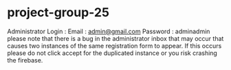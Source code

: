 # project-group-25
Administrator Login : 
  Email : admin@gmail.com
  Password : adminadmin
please note that there is a bug in the administrator inbox that may occur that causes two instances of the same registration form to appear. If this occurs please do not click accept for the duplicated instance or you risk crashing the firebase.
